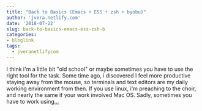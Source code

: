 ```yaml
---
title: "Back to Basics (Emacs + ESS + zsh + byobu)"
author: 'jvera.netlify.com'
date: '2018-07-22'
slug: back-to-basics-emacs-ess-zsh-b
categories:
- bloglink
tags:
  - jveranetlifycom
---
```


I think i'm a little bit "old school" or maybe sometimes you have to use the right tool for the task. Some time ago, i discovered I feel more productive staying away from the mouse, so terminals and text editors are my daily working environment from then. If you use linux, i'm preaching to the choir, and nearly the same if your work involved Mac OS. Sadly, sometimes you have to work using[... <i class="fas fa-external-link-alt"></i>](http://jvera.netlify.com/post/2018/07/22/back-to-basics/)

